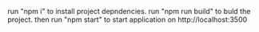 run "npm i" to install project depndencies.
run "npm run build" to buld the project.
then run "npm start" to start application on http://localhost:3500
